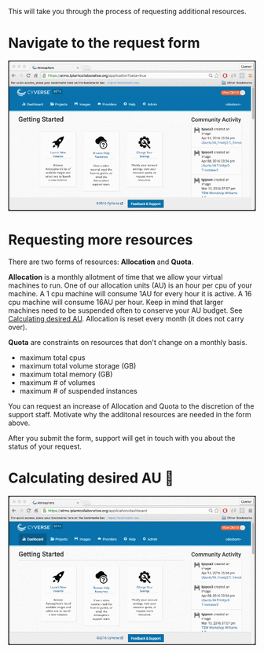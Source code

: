 This will take you through the process of requesting additional resources.

# Navigate to the request form

![](./media/navigate_to_resource_request_form.gif)

# Requesting more resources

There are two forms of resources: **Allocation** and **Quota**. 

**Allocation** is a monthly allotment of time that we allow your virtual
machines to run. One of our allocation units (AU) is an hour per cpu of your
machine. A 1 cpu machine will consume 1AU for every hour it is active. A 16
cpu machine will consume 16AU per hour. Keep in mind that larger machines need
to be suspended often to conserve your AU budget. See [Calculating desired
AU](#calculate-au). Allocation is reset every month (it does not carry over).

**Quota** are constraints on resources that don't change on a monthly basis.
    
- maximum total cpus 
- maximum total volume storage (GB)
- maximum total memory (GB)
- maximum # of volumes
- maximum # of suspended instances 

You can request an increase of Allocation and Quota to the discretion of the
support staff. Motivate why the additonal resources are needed in the form
above.  

After you submit the form, support will get in touch with you about the status
of your request.

# Calculating desired AU <a name="calculate-au">&#x1F517;</a>

![](./media/au-calculator.gif)
